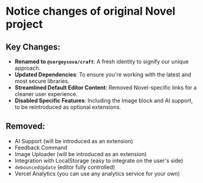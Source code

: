 # Notice changes of original Novel project

## Key Changes:

- **Renamed to `@sergeysova/craft`**: A fresh identity to signify our unique approach.
- **Updated Dependencies**: To ensure you're working with the latest and most secure libraries.
- **Streamlined Default Editor Content**: Removed Novel-specific links for a cleaner user experience.
- **Disabled Specific Features**: Including the Image block and AI support, to be reintroduced as optional extensions.

## Removed:

- AI Support (will be introduced as an extension)
- Feedback Command
- Image Uploader (will be introduced as an extension)
- Integration with LocalStorage (easy to integrate on the user's side)
- `debouncedUpdate` (editor fully controlled)
- Vercel Analytics (you can use any analytics service for your own)
